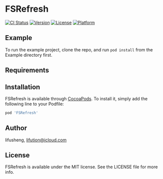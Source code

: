 # FSRefresh

[![CI Status](http://img.shields.io/travis/lifusheng/FSRefresh.svg?style=flat)](https://travis-ci.org/lifusheng/FSRefresh)
[![Version](https://img.shields.io/cocoapods/v/FSRefresh.svg?style=flat)](http://cocoapods.org/pods/FSRefresh)
[![License](https://img.shields.io/cocoapods/l/FSRefresh.svg?style=flat)](http://cocoapods.org/pods/FSRefresh)
[![Platform](https://img.shields.io/cocoapods/p/FSRefresh.svg?style=flat)](http://cocoapods.org/pods/FSRefresh)

## Example

To run the example project, clone the repo, and run `pod install` from the Example directory first.

## Requirements

## Installation

FSRefresh is available through [CocoaPods](http://cocoapods.org). To install
it, simply add the following line to your Podfile:

```ruby
pod 'FSRefresh'
```

## Author

lifusheng, lifution@icloud.com

## License

FSRefresh is available under the MIT license. See the LICENSE file for more info.
